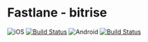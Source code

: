 # Fastlane - bitrise

![iOS](https://img.shields.io/badge/IOS--blue.svg)
[![Build Status](https://www.bitrise.io/app/f4f06ce1bae5840c/status.svg?token=0iTSkpAi-TdKj3owTeylnw&branch=master)](https://www.bitrise.io/app/f4f06ce1bae5840c)
![Android](https://img.shields.io/badge/Android--blue.svg)
[![Build Status](https://www.bitrise.io/app/f8a6026cda15618b/status.svg?token=b9ZADbGPnz0LWimbXsCdgw&branch=master)](https://www.bitrise.io/app/f8a6026cda15618b)
